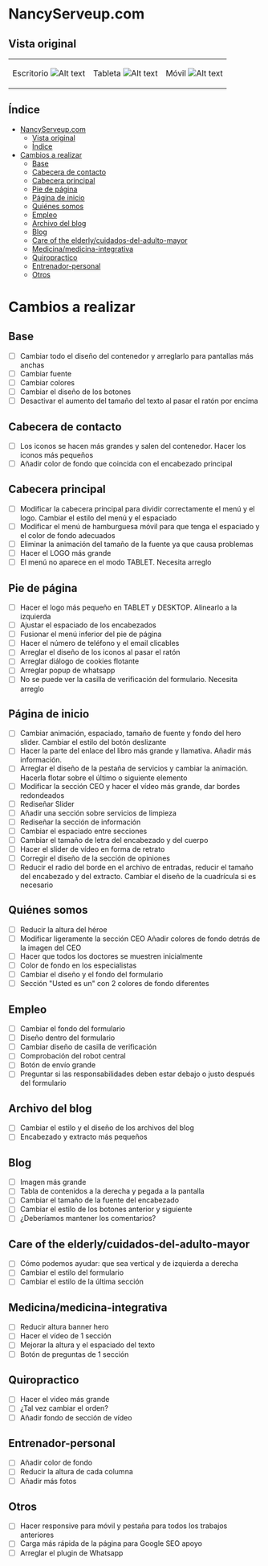 # NancyServeup.com

## Vista original

<table>
<tr valign=top align=center>
<td>

Escritorio
![Alt text](images/image.png)

</td>
<td>

Tableta
![Alt text](images/image-1.png)

</td>
<td>

Móvil
![Alt text](images/image-2.png)

</td>
</tr>
</table>

## Índice

- [NancyServeup.com](#nancyserveupcom)
  - [Vista original](#vista-original)
  - [Índice](#índice)
- [Cambios a realizar](#cambios-a-realizar)
  - [Base](#base)
  - [Cabecera de contacto](#cabecera-de-contacto)
  - [Cabecera principal](#cabecera-principal)
  - [Pie de página](#pie-de-página)
  - [Página de inicio](#página-de-inicio)
  - [Quiénes somos](#quiénes-somos)
  - [Empleo](#empleo)
  - [Archivo del blog](#archivo-del-blog)
  - [Blog](#blog)
  - [Care of the elderly/cuidados-del-adulto-mayor](#care-of-the-elderlycuidados-del-adulto-mayor)
  - [Medicina/medicina-integrativa](#medicinamedicina-integrativa)
  - [Quiropractico](#quiropractico)
  - [Entrenador-personal](#entrenador-personal)
  - [Otros](#otros)

# Cambios a realizar

## Base

- [ ] Cambiar todo el diseño del contenedor y arreglarlo para pantallas más anchas
- [ ] Cambiar fuente
- [ ] Cambiar colores
- [ ] Cambiar el diseño de los botones
- [ ] Desactivar el aumento del tamaño del texto al pasar el ratón por encima

## Cabecera de contacto

- [ ] Los iconos se hacen más grandes y salen del contenedor. Hacer los iconos más pequeños
- [ ] Añadir color de fondo que coincida con el encabezado principal

## Cabecera principal

- [ ] Modificar la cabecera principal para dividir correctamente el menú y el logo. Cambiar el estilo del menú y el espaciado
- [ ] Modificar el menú de hamburguesa móvil para que tenga el espaciado y el color de fondo adecuados
- [ ] Eliminar la animación del tamaño de la fuente ya que causa problemas
- [ ] Hacer el LOGO más grande
- [ ] El menú no aparece en el modo TABLET. Necesita arreglo

## Pie de página

- [ ] Hacer el logo más pequeño en TABLET y DESKTOP. Alinearlo a la izquierda
- [ ] Ajustar el espaciado de los encabezados
- [ ] Fusionar el menú inferior del pie de página
- [ ] Hacer el número de teléfono y el email clicables
- [ ] Arreglar el diseño de los iconos al pasar el ratón
- [ ] Arreglar diálogo de cookies flotante
- [ ] Arreglar popup de whatsapp
- [ ] No se puede ver la casilla de verificación del formulario. Necesita arreglo

## Página de inicio

- [ ] Cambiar animación, espaciado, tamaño de fuente y fondo del hero slider. Cambiar el estilo del botón deslizante
- [ ] Hacer la parte del enlace del libro más grande y llamativa. Añadir más información.
- [ ] Arreglar el diseño de la pestaña de servicios y cambiar la animación. Hacerla flotar sobre el último o siguiente elemento
- [ ] Modificar la sección CEO y hacer el vídeo más grande, dar bordes redondeados
- [ ] Rediseñar Slider
- [ ] Añadir una sección sobre servicios de limpieza
- [ ] Rediseñar la sección de información
- [ ] Cambiar el espaciado entre secciones
- [ ] Cambiar el tamaño de letra del encabezado y del cuerpo
- [ ] Hacer el slider de vídeo en forma de retrato
- [ ] Corregir el diseño de la sección de opiniones
- [ ] Reducir el radio del borde en el archivo de entradas, reducir el tamaño del encabezado y del extracto. Cambiar el diseño de la cuadrícula si es necesario

## Quiénes somos

- [ ] Reducir la altura del héroe
- [ ] Modificar ligeramente la sección CEO Añadir colores de fondo detrás de la imagen del CEO
- [ ] Hacer que todos los doctores se muestren inicialmente
- [ ] Color de fondo en los especialistas
- [ ] Cambiar el diseño y el fondo del formulario
- [ ] Sección "Usted es un" con 2 colores de fondo diferentes

## Empleo

- [ ] Cambiar el fondo del formulario
- [ ] Diseño dentro del formulario
- [ ] Cambiar diseño de casilla de verificación
- [ ] Comprobación del robot central
- [ ] Botón de envío grande
- [ ] Preguntar si las responsabilidades deben estar debajo o justo después del formulario

## Archivo del blog

- [ ] Cambiar el estilo y el diseño de los archivos del blog
- [ ] Encabezado y extracto más pequeños

## Blog

- [ ] Imagen más grande
- [ ] Tabla de contenidos a la derecha y pegada a la pantalla
- [ ] Cambiar el tamaño de la fuente del encabezado
- [ ] Cambiar el estilo de los botones anterior y siguiente
- [ ] ¿Deberíamos mantener los comentarios?

## Care of the elderly/cuidados-del-adulto-mayor

- [ ] Cómo podemos ayudar: que sea vertical y de izquierda a derecha
- [ ] Cambiar el estilo del formulario
- [ ] Cambiar el estilo de la última sección

## Medicina/medicina-integrativa

- [ ] Reducir altura banner hero
- [ ] Hacer el vídeo de 1 sección
- [ ] Mejorar la altura y el espaciado del texto
- [ ] Botón de preguntas de 1 sección

## Quiropractico

- [ ] Hacer el video más grande
- [ ] ¿Tal vez cambiar el orden?
- [ ] Añadir fondo de sección de vídeo

## Entrenador-personal

- [ ] Añadir color de fondo
- [ ] Reducir la altura de cada columna
- [ ] Añadir más fotos

## Otros

- [ ] Hacer responsive para móvil y pestaña para todos los trabajos anteriores
- [ ] Carga más rápida de la página para Google SEO apoyo
- [ ] Arreglar el plugin de Whatsapp
